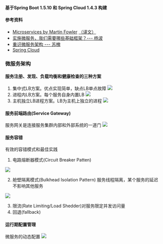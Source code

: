 #### 基于Spring Boot 1.5.10 和 Spring Cloud 1.4.3 构建
#### 参考资料
- [Microservices by Martin Fowler](https://martinfowler.com/articles/microservices.html) [（译文）](https://mp.weixin.qq.com/s?__biz=MjM5MjEwNTEzOQ==&mid=401500724&idx=1&sn=4e42fa2ffcd5732ae044fe6a387a1cc3#rd)
- [实施微服务，我们需要哪些基础框架？--- 杨波](http://www.infoq.com/cn/articles/basis-frameworkto-implement-micro-service)
- [重识微服务架构 --- 苏槐](http://www.infoq.com/cn/articles/micro-service-architecture-from-zero)
- [Spring Cloud](http://projects.spring.io/spring-cloud/)
### 微服务架构
#### 服务注册、发现、负载均衡和健康检查的三种方案
1. 集中式LB方案。优点实现简单，缺点LB单点故障
![](https://res.infoq.com/articles/basis-frameworkto-implement-micro-service/zh/resources/1125000.png)
2. 进程内LB方案。每个服务自身内置LB
![](https://res.infoq.com/articles/basis-frameworkto-implement-micro-service/zh/resources/1125001.png)
3. 主机独立LB进程方案。LB为主机上独立的进程
![](https://res.infoq.com/articles/basis-frameworkto-implement-micro-service/zh/resources/1125002.png)
#### 服务前端路由(Service Gateway)
服务网关是连接服务集群内部和外部系统的一道门
![](https://res.infoq.com/articles/basis-frameworkto-implement-micro-service/zh/resources/1125003.png)
#### 服务容错
有效的容错模式和最佳实践
1. 电路熔断器模式(Circuit Breaker Patten)

![](https://res.infoq.com/articles/basis-frameworkto-implement-micro-service/zh/resources/1125007.png)

2. 舱壁隔离模式(Bulkhead Isolation Pattern)
服务线程隔离，某个服务的延迟不影响其他服务

![](https://docs.microsoft.com/en-us/azure/architecture/patterns/_images/bulkhead-1.png)

3. 限流(Rate Limiting/Load Shedder)对服务限定并发访问量
4. 回退(fallback)
#### 运行期配置管理
微服务的动态配置
![](https://res.infoq.com/articles/basis-frameworkto-implement-micro-service/zh/resources/1125009.png)
